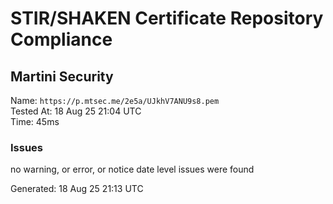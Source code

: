 # STIR/SHAKEN Certificate Repository Compliance

## Martini Security

Name: `https://p.mtsec.me/2e5a/UJkhV7ANU9s8.pem`\
Tested At: 18 Aug 25 21:04 UTC\
Time: 45ms

### Issues

no warning, or error, or notice date level issues were found

Generated: 18 Aug 25 21:13 UTC
